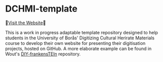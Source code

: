 # DCHMI-template

🚀[Visit the Website](https://woutdln.github.io/DCHM-template/)🚀

This is a work in progress adaptable template repository designed to help students in the University of Borås' Digitizing Cultural Herirate Materials course to develop their own website for presenting their digitisation projects, hosted on GitHub. A more elaborate example can be found in Wout's [DIY-frankensTEIn](https://sajno.github.io/exerciseBoras/diplomatic.html) repository.
